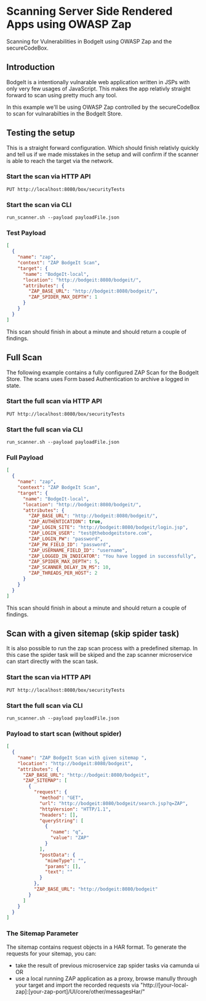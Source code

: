 # Scanning Server Side Rendered Apps using OWASP Zap

Scanning for Vulnerabilities in BodgeIt using OWASP Zap and the secureCodeBox.

## Introduction

BodgeIt is a intentionally vulnarable web application written in JSPs with only very few usages of JavaScript.
This makes the app relativly straight forward to scan using pretty much any tool.

In this example we'll be using OWASP Zap controlled by the secureCodeBox to scan for vulnarabilties in the BodgeIt Store.

## Testing the setup

This is a straight forward configuration. Which should finish relativly quickly and tell us if we made misstakes in the setup and will confirm if the scanner is able to reach the target via the network.

### Start the scan via HTTP API

`PUT http://localhost:8080/box/securityTests`

### Start the scan via CLI

`run_scanner.sh --payload payloadFile.json`

### Test Payload

```json
[
  {
    "name": "zap",
    "context": "ZAP BodgeIt Scan",
    "target": {
      "name": "BodgeIt-local",
      "location": "http://bodgeit:8080/bodgeit/",
      "attributes": {
        "ZAP_BASE_URL": "http://bodgeit:8080/bodgeit/",
        "ZAP_SPIDER_MAX_DEPTH": 1
      }
    }
  }
]
```

This scan should finish in about a minute and should return a couple of findings.

## Full Scan

The following example contains a fully configured ZAP Scan for the BodgeIt Store. The scans uses Form based Authentication to archive a logged in state.

### Start the full scan via HTTP API

`PUT http://localhost:8080/box/securityTests`

### Start the full scan via CLI

`run_scanner.sh --payload payloadFile.json`

### Full Payload

```json
[
  {
    "name": "zap",
    "context": "ZAP BodgeIt Scan",
    "target": {
      "name": "BodgeIt-local",
      "location": "http://bodgeit:8080/bodgeit/",
      "attributes": {
        "ZAP_BASE_URL": "http://bodgeit:8080/bodgeit/",
        "ZAP_AUTHENTICATION": true,
        "ZAP_LOGIN_SITE": "http://bodgeit:8080/bodgeit/login.jsp",
        "ZAP_LOGIN_USER": "test@thebodgeitstore.com",
        "ZAP_LOGIN_PW": "password",
        "ZAP_PW_FIELD_ID": "password",
        "ZAP_USERNAME_FIELD_ID": "username",
        "ZAP_LOGGED_IN_INDICATOR": "You have logged in successfully",
        "ZAP_SPIDER_MAX_DEPTH": 5,
        "ZAP_SCANNER_DELAY_IN_MS": 10,
        "ZAP_THREADS_PER_HOST": 2
      }
    }
  }
]
```

This scan should finish in about a minute and should return a couple of findings.

## Scan with a given sitemap (skip spider task)

It is also possible to run the zap scan process with a predefined sitemap. In this case the spider task will be skiped and the zap scanner microservice can start directly with the scan task.

### Start the scan via HTTP API

`PUT http://localhost:8080/box/securityTests`

### Start the full scan via CLI

`run_scanner.sh --payload payloadFile.json`

### Payload to start scan (without spider)

```json
[
  {
    "name": "ZAP BodgeIt Scan with given sitemap ",
    "location": "http://bodgeit:8080/bodgeit",
    "attributes": {
      "ZAP_BASE_URL": "http://bodgeit:8080/bodgeit",
      "ZAP_SITEMAP": [
        {
          "request": {
            "method": "GET",
            "url": "http://bodgeit:8080/bodgeit/search.jsp?q=ZAP",
            "httpVersion": "HTTP/1.1",
            "headers": [],
            "queryString": [
              {
                "name": "q",
                "value": "ZAP"
              }
            ],
            "postData": {
              "mimeType": "",
              "params": [],
              "text": ""
            }
          },
          "ZAP_BASE_URL": "http://bodgeit:8080/bodgeit"
        }
      ]
    }
  }
]
```

### The Sitemap Parameter

The sitemap contains request objects in a HAR format. To generate the requests for your sitemap, you can:

- take the result of previous microservice zap spider tasks via camunda ui OR
- use a local running ZAP application as a proxy, browse manully through your target and import the recorded requests via "http://[your-local-zap]:[your-zap-port]/UI/core/other/messagesHar/"
